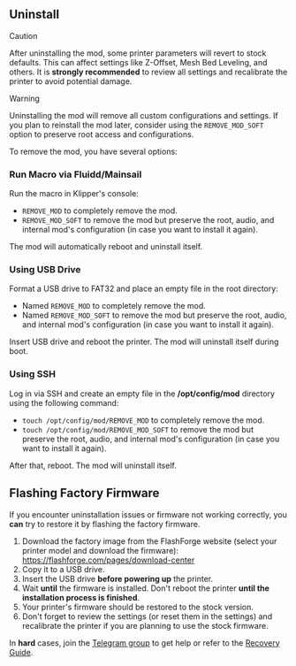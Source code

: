 ## Uninstall

> [!CAUTION]
> After uninstalling the mod, some printer parameters will revert to stock defaults. This can affect settings like Z-Offset, Mesh Bed Leveling, and others.
> It is **strongly recommended** to review all settings and recalibrate the printer to avoid potential damage.

> [!WARNING]
> Uninstalling the mod will remove all custom configurations and settings. If you plan to reinstall the mod later, consider using the `REMOVE_MOD_SOFT` option to preserve root access and configurations.


To remove the mod, you have several options:

### Run Macro via Fluidd/Mainsail

Run the macro in Klipper's console:  
- `REMOVE_MOD` to completely remove the mod.  
- `REMOVE_MOD_SOFT` to remove the mod but preserve the root, audio, and internal mod's configuration (in case you want to install it again).  

The mod will automatically reboot and uninstall itself.

### Using USB Drive

Format a USB drive to FAT32 and place an empty file in the root directory:  
- Named `REMOVE_MOD` to completely remove the mod.  
- Named `REMOVE_MOD_SOFT` to remove the mod but preserve the root, audio, and internal mod's configuration (in case you want to install it again).  

Insert USB drive and reboot the printer. The mod will uninstall itself during boot.

### Using SSH

Log in via SSH and create an empty file in the **/opt/config/mod** directory using the following command:  
- `touch /opt/config/mod/REMOVE_MOD` to completely remove the mod.  
- `touch /opt/config/mod/REMOVE_MOD_SOFT` to remove the mod but preserve the root, audio, and internal mod's configuration (in case you want to install it again).  
 
After that, reboot. The mod will uninstall itself.

## Flashing Factory Firmware  
If you encounter uninstallation issues or firmware not working correctly, you **can** try to restore it by flashing the factory firmware.  

1. Download the factory image from the FlashForge website (select your printer model and download the firmware): https://flashforge.com/pages/download-center  
2. Copy it to a USB drive.  
3. Insert the USB drive **before powering up** the printer.  
4. Wait **until** the firmware is installed. Don't reboot the printer **until the installation process is finished**.  
5. Your printer's firmware should be restored to the stock version.  
6. Don't forget to review the settings (or reset them in the settings) and recalibrate the printer if you are planning to use the stock firmware.  

In **hard** cases, join the [Telegram group](https://t.me/+ihE2Ry8kBNkwYzhi) to get help or refer to the [Recovery Guide](/docs/RECOVERY.md).  
